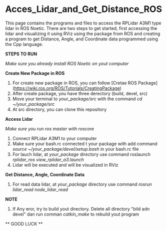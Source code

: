 # Acces_Lidar_and_Get_Distance_ROS
This page contains the programs and files to access the RPLidar A3M1 type lidar in ROS Noetic. There are two steps to get started, first accessing the lidar and visualizing it using RViz using the package from ROS and creating a program to get Distance, Angle, and Coordinate data programmed using the Cpp language.

**STEPS TO RUN**

*Make sure you already install ROS Noetic on yout computer*

**Create New Package in ROS**

1. For create new package in ROS, you can follow [Cretae ROS Package] (https://wiki.ros.org/ROS/Tutorials/CreatingPackage)
2. After create package, you have three derectory (build, devel, src)
3. Move your terminal to *your_package/src* with the command *cd ~/your_package/src*
4. At src directory, you can clone this repository

**Access Lidar**

*Make sure you run ros master with roscore*

1. Connect RPLidar A3M1 to your computer
2. Make sure your bash.rc connected t your package with add command *source ~/your_package/devel/setup.bash* in your bash.rc file
3. For lauch lidar, at *your_package* directory use command roslaunch *rplidar_ros view_rplidar_a3.launch*
4. Lidar will be executed and will be visualized in RViz

**Get Distance, Angle, Coordinate Data**

1. For read data lidar, at *your_package* directory use command *rosrun lidar_read node_lidar_read*

**NOTE**

1. If Any eror, try to build yout directory. Delete all directory "bild adn devel" dan run comman *catkin_make* to rebuild yout program






**                        GOOD LUCK                    **
